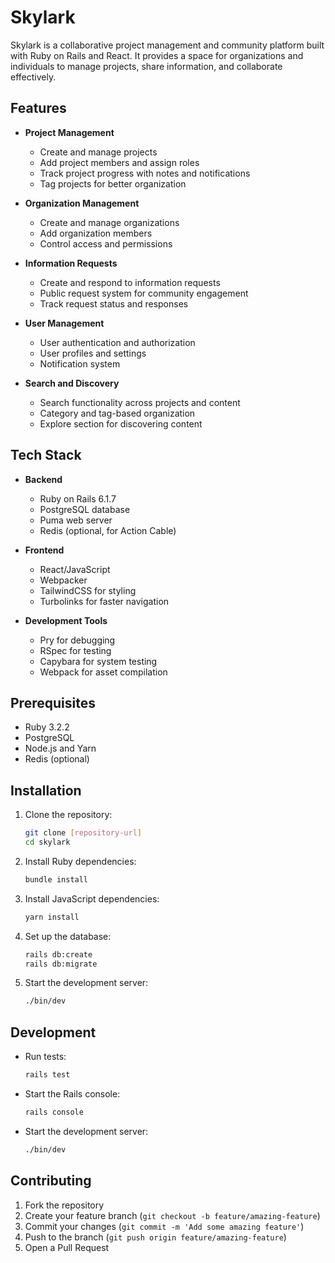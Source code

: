 # Skylark

Skylark is a collaborative project management and community platform built with Ruby on Rails and React. It provides a space for organizations and individuals to manage projects, share information, and collaborate effectively.

## Features

- **Project Management**
  - Create and manage projects
  - Add project members and assign roles
  - Track project progress with notes and notifications
  - Tag projects for better organization

- **Organization Management**
  - Create and manage organizations
  - Add organization members
  - Control access and permissions

- **Information Requests**
  - Create and respond to information requests
  - Public request system for community engagement
  - Track request status and responses

- **User Management**
  - User authentication and authorization
  - User profiles and settings
  - Notification system

- **Search and Discovery**
  - Search functionality across projects and content
  - Category and tag-based organization
  - Explore section for discovering content

## Tech Stack

- **Backend**
  - Ruby on Rails 6.1.7
  - PostgreSQL database
  - Puma web server
  - Redis (optional, for Action Cable)

- **Frontend**
  - React/JavaScript
  - Webpacker
  - TailwindCSS for styling
  - Turbolinks for faster navigation

- **Development Tools**
  - Pry for debugging
  - RSpec for testing
  - Capybara for system testing
  - Webpack for asset compilation

## Prerequisites

- Ruby 3.2.2
- PostgreSQL
- Node.js and Yarn
- Redis (optional)

## Installation

1. Clone the repository:
   ```bash
   git clone [repository-url]
   cd skylark
   ```

2. Install Ruby dependencies:
   ```bash
   bundle install
   ```

3. Install JavaScript dependencies:
   ```bash
   yarn install
   ```

4. Set up the database:
   ```bash
   rails db:create
   rails db:migrate
   ```

5. Start the development server:
   ```bash
   ./bin/dev
   ```

## Development

- Run tests:
  ```bash
  rails test
  ```

- Start the Rails console:
  ```bash
  rails console
  ```

- Start the development server:
  ```bash
  ./bin/dev
  ```

## Contributing

1. Fork the repository
2. Create your feature branch (`git checkout -b feature/amazing-feature`)
3. Commit your changes (`git commit -m 'Add some amazing feature'`)
4. Push to the branch (`git push origin feature/amazing-feature`)
5. Open a Pull Request
